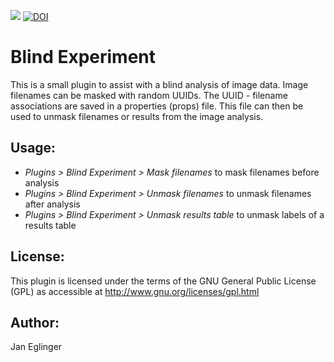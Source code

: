 [![](https://travis-ci.org/imagejan/blind-experiment.svg?branch=master)](https://travis-ci.org/imagejan/blind-experiment)
[![DOI](https://zenodo.org/badge/145730230.svg)](https://zenodo.org/badge/latestdoi/145730230)

Blind Experiment
================

This is a small plugin to assist with a blind analysis of image data.
Image filenames can be masked with random UUIDs. The UUID - filename
associations are saved in a properties (props) file. This file can
then be used to unmask filenames or results from the image analysis.

Usage:
------

* *Plugins > Blind Experiment > Mask filenames* to mask filenames before analysis
* *Plugins > Blind Experiment > Unmask filenames* to unmask filenames after analysis
* *Plugins > Blind Experiment > Unmask results table* to unmask labels of a results table

License:
--------

This plugin is licensed under the terms of the GNU General Public License (GPL)
as accessible at http://www.gnu.org/licenses/gpl.html

Author:
-------

Jan Eglinger
